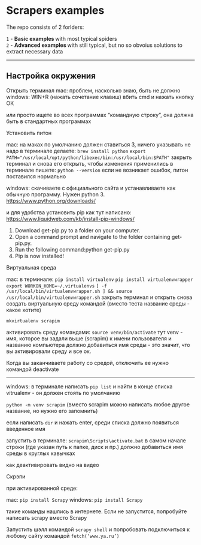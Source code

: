 # Scrapers examples
The repo consists of 2 forlders:

`1` - <b> Basic examples </b> with most typical spiders <br>
`2` - <b> Advanced examples </b> with still typical, but no so obvoius solutions to extract necessary data


__________________________________________________________________________________________________________________

## Настройка окружения
Открыть терминал
mac: проблем, насколько знаю, быть не должно
windows: 
WIN+R (нажать сочетание клавиш)
вбить cmd и нажать кнопку ОК

или просто ищете во всех программах “командную строку”, она должна быть в стандартных программах


Установить питон

mac: 
на маках по умолчанию должен ставиться 3, ничего указывать не надо
в терминале делаете:
`brew install python`
`export PATH="/usr/local/opt/python/libexec/bin:/usr/local/bin:$PATH"`
закрыть терминал и снова его открыть, чтобы изменения применились
в терминале пишете:
`python --version`
если не возникает ошибок, питон поставился нормально

windows: скачиваете с официального сайта и устанавливаете как обычную программу. Нужен python 3. https://www.python.org/downloads/

и для удобства установить pip как тут написано:
https://www.liquidweb.com/kb/install-pip-windows/

1. Download get-pip.py to a folder on your computer.
2. Open a command prompt and navigate to the folder containing get-pip.py.
3. Run the following command:python get-pip.py
4. Pip is now installed!


Виртуальная среда

mac:
в терминале:
`pip install virtualenv`
`pip install virtualenvwrapper`
`export WORKON_HOME=~/.virtualenvs`
`[ -f /usr/local/bin/virtualenvwrapper.sh ] && source /usr/local/bin/virtualenvwrapper.sh`
закрыть терминал и открыть снова
создать виртуальную среду командой (вместо теста название среды - какое хотите)

`mkvirtualenv scrapim`

активировать среду командами:
`source venv/bin/activate`    тут venv - имя, которое вы задали выше (scrapim)
к имени пользователя и названию компьютера должно добавиться имя среды - это значит, что вы активировали среду и все ок.

Когда вы заканчиваете работу со средой, отключить ее нужно командой deactivate
________________________
windows:
в терминале написать `pip list` и найти в конце списка vitrualenv - он должен стоять по умолчанию

`python -m venv scrapim`  (вместо scrapim можно написать любое другое название, но нужно его запомнить)

если написать `dir` и нажать enter, среди списка должно появиться введенное имя

запустить в терминале:
`scrapim\Scripts\activate.bat`
в самом начале строки (где указан путь к папке, диск и пр.) должно добавиться имя среды в круглых кавычках

как деактивировать видно на видео

Скрэпи

при активированной среде:

mac: `pip install Scrapy`
windows: `pip install Scrapy`

такие команды нашлись в интернете. Если не запустится, попробуйте написать scrapy вместо Scrapy


Запустить шэлл командой `scrapy shell` и попробовать подключиться к любому сайту командой `fetch(‘www.ya.ru’)`


